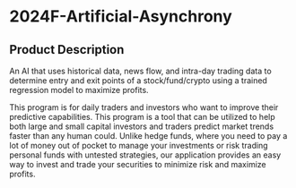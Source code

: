 # 2024F-Artificial-Asynchrony
## Product Description

An AI that uses historical data, news flow, and intra-day trading data to determine entry and exit points of a stock/fund/crypto using a trained regression model to maximize profits.

This program is for daily traders and investors who want to improve their predictive capabilities. This program is a tool that can be utilized to help both large and small capital investors and traders predict market trends faster than any human could. Unlike hedge funds, where you need to pay a lot of money out of pocket to manage your investments or risk trading personal funds with untested strategies, our application provides an easy way to invest and trade your securities to minimize risk and maximize profits.
